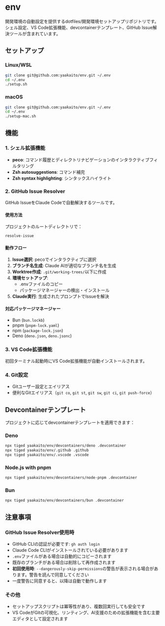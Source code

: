 # env

開発環境の自動設定を提供するdotfiles/開発環境セットアップリポジトリです。シェル設定、VS Code拡張機能、devcontainerテンプレート、GitHub Issue解決ツールが含まれています。

## セットアップ

### Linux/WSL

```bash
git clone git@github.com:yaakaito/env.git ~/.env
cd ~/.env
./setup.sh
```

### macOS

```bash
git clone git@github.com:yaakaito/env.git ~/.env
cd ~/.env
./setup-mac.sh
```

## 機能

### 1. シェル拡張機能
- **peco**: コマンド履歴とディレクトリナビゲーションのインタラクティブフィルタリング
- **Zsh autosuggestions**: コマンド補完
- **Zsh syntax highlighting**: シンタックスハイライト

### 2. GitHub Issue Resolver
GitHub IssueをClaude Codeで自動解決するツールです。

#### 使用方法
プロジェクトのルートディレクトリで：

```bash
resolve-issue
```

#### 動作フロー
1. **Issue選択**: pecoでインタラクティブに選択
2. **ブランチ名生成**: Claude AIが適切なブランチ名を生成
3. **Worktree作成**: `.git/working-trees/`以下に作成
4. **環境セットアップ**: 
   - .envファイルのコピー
   - パッケージマネージャーの検出・インストール
5. **Claude実行**: 生成されたプロンプトでIssueを解決

#### 対応パッケージマネージャー
- Bun (`bun.lockb`)
- pnpm (`pnpm-lock.yaml`)
- npm (`package-lock.json`)
- Deno (`deno.json`, `deno.jsonc`)

### 3. VS Code拡張機能
初回ターミナル起動時にVS Code拡張機能が自動インストールされます。

### 4. Git設定
- Gitユーザー設定とエイリアス
- 便利なGitエイリアス（`git co`, `git st`, `git sw`, `git ci`, `git push-force`）

## Devcontainerテンプレート

プロジェクトに応じてdevcontainerテンプレートを適用できます：

### Deno
```bash
npx tiged yaakaito/env/devcontainers/deno .devcontainer
npx tiged yaakaito/env/.github .github
npx tiged yaakaito/env/.vscode .vscode
```

### Node.js with pnpm
```bash
npx tiged yaakaito/env/devcontainers/node-pnpm .devcontainer
```

### Bun
```bash
npx tiged yaakaito/env/devcontainers/bun .devcontainer
```

## 注意事項

### GitHub Issue Resolver使用時
- GitHub CLIの認証が必要です: `gh auth login`
- Claude Code CLIがインストールされている必要があります
- `.env`ファイルがある場合は自動的にコピーされます
- 既存のブランチがある場合は削除して再作成されます
- **初回使用時**: `--dangerously-skip-permissions`の警告が表示される場合があります。警告を読んで同意してください
- 一度警告に同意すると、以降は自動で動作します

### その他
- セットアップスクリプトは冪等性があり、複数回実行しても安全です
- VS CodeがGitの可視化、リンティング、AI支援のための拡張機能を含む主要エディタとして設定されます
